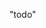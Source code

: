 "todo"

<!---
frivolous-impulsor/frivolous-impulsor is a ✨ special ✨ repository because its `README.md` (this file) appears on your GitHub profile.
You can click the Preview link to take a look at your changes.
--->
